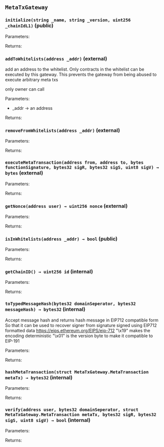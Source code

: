## `MetaTxGateway`







### `initialize(string _name, string _version, uint256 _chainIdL1)` (public)





Parameters:

Returns:
### `addToWhitelists(address _addr)` (external)

add an address to the whitelist. Only contracts in the whitelist can be executed by this gateway.
This prevents the gateway from being abused to execute arbitrary meta txs


only owner can call


Parameters:
 - _addr → an address

Returns:
### `removeFromWhitelists(address _addr)` (external)





Parameters:

Returns:
### `executeMetaTransaction(address from, address to, bytes functionSignature, bytes32 sigR, bytes32 sigS, uint8 sigV) → bytes` (external)





Parameters:

Returns:
### `getNonce(address user) → uint256 nonce` (external)





Parameters:

Returns:
### `isInWhitelists(address _addr) → bool` (public)





Parameters:

Returns:
### `getChainID() → uint256 id` (internal)





Parameters:

Returns:
### `toTypedMessageHash(bytes32 domainSeperator, bytes32 messageHash) → bytes32` (internal)

Accept message hash and returns hash message in EIP712 compatible form
So that it can be used to recover signer from signature signed using EIP712 formatted data
https://eips.ethereum.org/EIPS/eip-712
"\\x19" makes the encoding deterministic
"\\x01" is the version byte to make it compatible to EIP-191



Parameters:

Returns:
### `hashMetaTransaction(struct MetaTxGateway.MetaTransaction metaTx) → bytes32` (internal)





Parameters:

Returns:
### `verify(address user, bytes32 domainSeperator, struct MetaTxGateway.MetaTransaction metaTx, bytes32 sigR, bytes32 sigS, uint8 sigV) → bool` (internal)





Parameters:

Returns:
